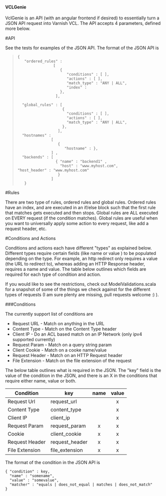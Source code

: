 #### VCLGenie

VclGenie is an API (with an angular frontend if desired) to essentially turn a JSON API request into Varnish VCL.  The API accepts 4 parameters, defined more below.

#API

See the tests for examples of the JSON API.  The format of the JSON API is  

>     {
>   	 "ordered_rules" :
>                     [
>                        {
>                           "conditions" : [ ],
>                           "actions" : [ ],
>                           "match_type" : "ANY | ALL",
>                           "index" : 
>                        },                       
>                      ],
> 
>       "global_rules" : [
>                         {
>                           "conditions" : [ ],
>                           "actions" : [ ],
>                           "match_type" : "ANY | ALL",
>                         },                       
> 		                ],                                   
>       "hostnames" :
>                    [ 
>                       { 
>                          "hostname" : }, 
>                    ] ,
>       "backends" : [ 
>                      { "name" : "backend1" , 
>                        "host" : "www.myhost.com",                                                              							"host_header" : "www.myhost.com"
>                       } 
>                    ]
>   	 }

#Rules

 There are two type of rules, ordered rules and global rules.  Ordered rules have an index, and are executed in an if/else block such that the first rule that matches gets executed and then stops.  Global rules are ALL executed on EVERY request (if the condition matches).  Global rules are useful when you want to universally apply some action to every request, like add a request header, etc.
 
#Conditions and Actions

Conditions and actions each have different "types" as explained below.  Different types require certain fields (like name or value ) to be populated depending on the type.  For example, an http redirect only requires a value (the URL to redirect to), whereas adding an HTTP Response header, requires a name and value.  The table below outlines which fields are required for each type of condition and action.

If you would like to see the restrictions, check out ModelValidations.scala for a snapshot of some of the things we check against for the different types of requests (I am sure plenty are missing, pull requests welcome :) ).

###Conditions 

The currently support list of conditions are 

* Request URL  - Match on anything in the URL 
* Content Type - Match on the Content Type header
* Client IP - Do an ACL based match on an IP Network (only ipv4 supported currently)
* Request Param - Match on a query string param
* Client Cookie - Match on a cooke name/value 
* Request Header - Match on an HTTP Request header
* File Extension - Match on the file extension of the request 

The below table outlines what is required in the JSON.  The "key" field is the value of the condition in the JSON, and there is an X in the conditions that require either name, value or both.    

| Condition     | key         | name   | value    | 
|---------------|-------------|:------:|:--------:|
|Request Url    | request_url |        |  x       |
|Content Type   | content_type |       |  x       |
|Client IP      | client_ip    |       |  x       |
|Request Param  | request_param | x    |  x       |
|Cookie         | client_cookie | x    |  x       |
|Request Header | request_header | x   |  x       |
|File Extension | file_extension | x   |  x       |

 The format of the condition in the JSON API is 

    { "condition" : key, 
      "name" : "somename",
      "value" : "somevalue",
      "matcher" : "equals | does_not_equal | matches | does_not_match" 
    }
